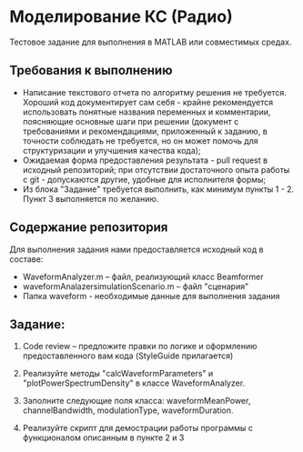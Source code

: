 # Моделирование КС (Радио) #
Тестовое задание для выполнения в MATLAB или совместимых средах.

## Требования к выполнению ##
- Написание текстового отчета по алгоритму решения не требуется. Хороший код документирует сам себя - крайне рекомендуется использовать понятные названия переменных и комментарии, поясняющие основные шаги при решении (документ с требованиями и рекомендациями, приложенный к заданию, в точности соблюдать не требуется, но он может помочь для структуризации и улучшения качества кода);
- Ожидаемая форма предоставления результата - pull request в исходный репозиторий; при отсутствии достаточного опыта работы с git - допускаются другие, удобные для исполнителя формы;
- Из блока "Задание" требуется выполнить, как минимум пункты 1 - 2. Пункт 3 выполняется по желанию.

## Содержание репозитория ##
Для выполнения задания нами предоставляется исходный код в составе:
- WaveformAnalyzer.m – файл, реализующий класс Beamformer
- waveformAnalazersimulationScenario.m – файл "сценария"
- Папка waveform - необходимые данные для выполнения задания

## Задание: ##

1. Code review – предложите правки по логике и оформлению предоставленного вам кода (StyleGuide прилагается)

2. Реализуйте методы "calcWaveformParameters" и "plotPowerSpectrumDensity" в классе WaveformAnalyzer.

3. Заполните следующие поля класса: waveformMeanPower, channelBandwidth, modulationType, waveformDuration. 

4. Реализуйте скрипт для демострации работы программы с функционалом описанным в пункте 2 и 3

